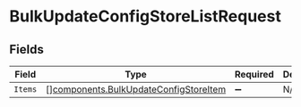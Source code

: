 # BulkUpdateConfigStoreListRequest


## Fields

| Field                                                                                      | Type                                                                                       | Required                                                                                   | Description                                                                                |
| ------------------------------------------------------------------------------------------ | ------------------------------------------------------------------------------------------ | ------------------------------------------------------------------------------------------ | ------------------------------------------------------------------------------------------ |
| `Items`                                                                                    | [][components.BulkUpdateConfigStoreItem](../../models/shared/bulkupdateconfigstoreitem.md) | :heavy_minus_sign:                                                                         | N/A                                                                                        |